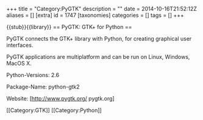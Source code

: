 +++
title = "Category:PyGTK"
description = ""
date = 2014-10-16T21:52:12Z
aliases = []
[extra]
id = 1747
[taxonomies]
categories = []
tags = []
+++

{{stub}}{{library}}
== PyGTK: GTK+ for Python ==

PyGTK connects the GTK+ library with Python, for creating graphical user interfaces. 

PyGTK applications are multiplatform and can be run on Linux, Windows, MacOS X.


Python-Versions: 2.6

Package-Name: python-gtk2

Website: [http://www.pygtk.org/ pygtk.org]

[[Category:GTK]] [[Category:Python]]
